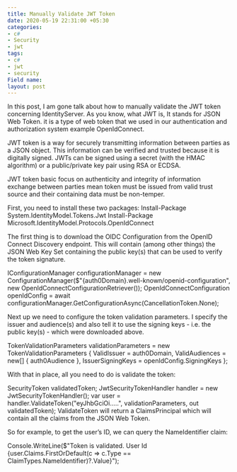 ```yaml
---
title: Manually Validate JWT Token
date: 2020-05-19 22:31:00 +05:30
categories:
- c#
- Security
- jwt
tags:
- c#
- jwt
- security
Field name: 
layout: post
---
```




In this post, I am gone talk about how to manually validate the JWT token concerning IdentityServer. As you know, what JWT is, It stands for JSON Web Token. it is a type of web token that we used in our authentication and authorization system example OpenIdConnect.

JWT token is a way for securely transmitting information between parties as a JSON object. This information can be verified and trusted because it is digitally signed. JWTs can be signed using a secret (with the HMAC algorithm) or a public/private key pair using RSA or ECDSA.

JWT token basic focus on authenticity and integrity of information exchange between parties mean token must be issued from valid trust source and their containing data must be non-temper. 

First, you need to install these two packages:
Install-Package System.IdentityModel.Tokens.Jwt
Install-Package Microsoft.IdentityModel.Protocols.OpenIdConnect


The first thing is to download the OIDC Configuration from the OpenID Connect Discovery endpoint. This will contain (among other things) the JSON Web Key Set containing the public key(s) that can be used to verify the token signature.

IConfigurationManager<OpenIdConnectConfiguration> configurationManager = new ConfigurationManager<OpenIdConnectConfiguration>($"{auth0Domain}.well-known/openid-configuration", new OpenIdConnectConfigurationRetriever());
OpenIdConnectConfiguration openIdConfig = await configurationManager.GetConfigurationAsync(CancellationToken.None);

Next up we need to configure the token validation parameters. I specify the issuer and audience(s) and also tell it to use the signing keys - i.e. the public key(s) - which were downloaded above.

TokenValidationParameters validationParameters =
    new TokenValidationParameters
    {
        ValidIssuer = auth0Domain,
        ValidAudiences = new[] { auth0Audience },
        IssuerSigningKeys = openIdConfig.SigningKeys
    };

With that in place, all you need to do is validate the token:

SecurityToken validatedToken;
JwtSecurityTokenHandler handler = new JwtSecurityTokenHandler();
var user = handler.ValidateToken("eyJhbGciOi.....", validationParameters, out validatedToken);
ValidateToken will return a ClaimsPrincipal which will contain all the claims from the JSON Web Token.

So for example, to get the user’s ID, we can query the NameIdentifier claim:

Console.WriteLine($"Token is validated. User Id {user.Claims.FirstOrDefault(c => c.Type == ClaimTypes.NameIdentifier)?.Value}");









